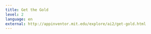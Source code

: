 ```yaml
---
title: Get the Gold
level: 2
language: en
external: http://appinventor.mit.edu/explore/ai2/get-gold.html
---
```

